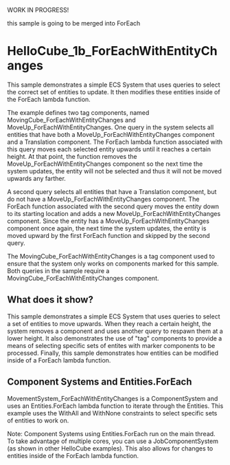 WORK IN PROGRESS!

this sample is going to be merged into ForEach

# HelloCube_1b_ForEachWithEntityChanges

This sample demonstrates a simple ECS System that uses queries to select the correct set of entities to update.  It then modifies these entities inside of the ForEach lambda function.

The example defines two tag components, named MovingCube_ForEachWithEntityChanges and MoveUp_ForEachWithEntityChanges. One query in the system selects all entities that have both a MoveUp_ForEachWithEntityChanges component and a Translation component. The ForEach lambda function associated with this query moves each selected entity upwards until it reaches a certain height. At that point, the function removes the MoveUp_ForEachWithEntityChanges component so the next time the system updates, the entity will not be selected and thus it will not be moved upwards any farther.

A second query selects all entities that have a Translation component, but do not have a MoveUp_ForEachWithEntityChanges component. The ForEach function associated with the second query moves the entity down to its starting location and adds a new MoveUp_ForEachWithEntityChanges component. Since the entity has a MoveUp_ForEachWithEntityChanges component once again, the next time the system updates, the entity is moved upward by the first ForEach function and skipped by the second query.

The MovingCube_ForEachWithEntityChanges is a tag component used to ensure that the system only works on components marked for this sample.  Both queries in the sample require a MovingCube_ForEachWithEntityChanges component.

## What does it show?

This sample demonstrates a simple ECS System that uses queries to select a set of entities to move upwards.  When they reach a certain height, the system removes a component and uses another query to respawn them at a lower height.  It also demonstrates the use of "tag" components to provide a means of selecting specific sets of entites with marker components to be processed.  Finally, this sample demonstrates how entities can be modified inside of a ForEach lambda function.

## Component Systems and Entities.ForEach

MovementSystem_ForEachWithEntityChanges is a ComponentSystem and uses an Entities.ForEach lambda function to iterate through the Entities. This example uses the WithAll and WithNone constraints to select specific sets of entities to work on.

Note: Component Systems using Entities.ForEach run on the main thread. To take advantage of multiple cores, you can use a JobComponentSystem (as shown in other HelloCube examples).  This also allows for changes to entities inside of the ForEach lambda function.
